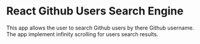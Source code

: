 # React Github Users Search Engine
This app allows the user to search Github users by there Github username.
The app implement infinity scrolling for users search results.

